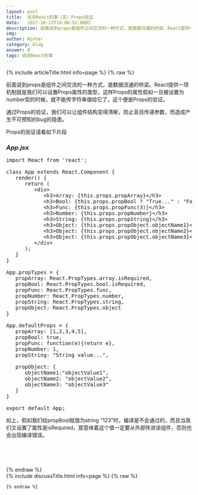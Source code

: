 ```yaml
---
layout: post
title:  说说React的事（五）Props验证
date:   2017-10-12T14:06:52.000Z
description: 前面说到props是组件之间交流的一种方式，是数据流通的桥梁。React提供一项机制就是我们可以设置Props属性的类型，这样Props的属性假如一旦被设置为n...
img: 
author: Winter
category: blog
answer: 0
tags: 说说React的事
---
```

<div class="article-root">
  <div class="article">
    {% include articleTitle.html info=page %}
    {% raw %}
    <div class="article-content"><p>前面说到props是组件之间交流的一种方式，是数据流通的桥梁。React提供一项机制就是我们可以设置Props属性的类型，这样Props的属性假如一旦被设置为number型的时候，就不能传字符串值给它了，这个便是Props的验证。</p>

<p>通过Props的验证，我们可以让组件结构变得清晰，防止盲目传递参数，而造成产生不可预知的bug的隐患。</p>

<p>Props的验证请看如下片段</p>

<h3><em><strong>App.jsx</strong></em></h3>

<pre>
import React from &#39;react&#39;;

class App extends React.Component {
   render() {
      return (
         &lt;div&gt;
            &lt;h3&gt;Array: {this.props.propArray}&lt;/h3&gt;
            &lt;h3&gt;Bool: {this.props.propBool ? &quot;True...&quot; : &quot;False...&quot;}&lt;/h3&gt;
            &lt;h3&gt;Func: {this.props.propFunc(3)}&lt;/h3&gt;
            &lt;h3&gt;Number: {this.props.propNumber}&lt;/h3&gt;
            &lt;h3&gt;String: {this.props.propString}&lt;/h3&gt;
            &lt;h3&gt;Object: {this.props.propObject.objectName1}&lt;/h3&gt;
            &lt;h3&gt;Object: {this.props.propObject.objectName2}&lt;/h3&gt;
            &lt;h3&gt;Object: {this.props.propObject.objectName3}&lt;/h3&gt;
         &lt;/div&gt;
      );
   }
}

App.propTypes = {
   propArray: React.PropTypes.array.isRequired,
   propBool: React.PropTypes.bool.isRequired,
   propFunc: React.PropTypes.func,
   propNumber: React.PropTypes.number,
   propString: React.PropTypes.string,
   propObject: React.PropTypes.object
}

App.defaultProps = {
   propArray: [1,2,3,4,5],
   propBool: true,
   propFunc: function(e){return e},
   propNumber: 1,
   propString: &quot;String value...&quot;,
	
   propObject: {
      objectName1:&quot;objectValue1&quot;,
      objectName2: &quot;objectValue2&quot;,
      objectName3: &quot;objectValue3&quot;
   }
}

export default App;</pre>

<p>如上，假如我们给propBool赋值为string &ldquo;123&rdquo;时，编译是不会通过的，而且当我们又设置了属性是isRequired，那意味着这个值一定要从外部传进该组件，否则也会出现编译错误。</p>

<p>&nbsp;</p>

<p>&nbsp;</p>
</div>
    {% endraw %}
  </div>

  <div class="discuss-wrapper">
    {% include discussTitle.html info=page %}
    {% raw %}
    
    {% endraw %}
  </div>
<div>
